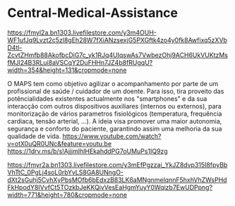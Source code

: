 # Central-Medical-Assistance
https://fmyl2a.bn1303.livefilestore.com/y3m4OUH-WF1ufJq9Lvzt2c5zl8gEh28W7fXiANzsexjG5PXGftk4zo4y0fk8Awfixq5zXVbD4tl-ZcvtZHmfb88AkofbcDiG7c_yk1RJq4UIqswAs7VwbezOhj9ACH6UkVUKtzMsfMJl24B3RLui8aVSCqY2DuFHHn7JZ4b8fRUgqU?width=354&height=131&cropmode=none

O MAPS tem como objetivo agilizar o acompanhamento por parte de um profissional de saúde / cuidador de um doente. Para isso, tira proveito das potêncialidades existentes actualmente nos "smartphones" e da sua interacção com outros dispositivos auxiliares (internos ou externos), para monitorização de vários parametros fisiológicos (temperatura, frequência cardiaca, tensão arterial, ...).
A ideia visa promover uma maior autonomia, segurança e conforto do paciente, garantindo assim uma melhoria da sua qualidade de vida.
https://www.youtube.com/watch?v=otX0uQR0UNc&feature=youtu.be
https://1drv.ms/b/s!AjjjmIhlHEkahddPG7oUMuPs1IQ9zg

https://fmyr2a.bn1303.livefilestore.com/y3mEfPgzzaj_YkJZ8dvp315I8fpyBbVhTtC_0PgLj4soL0rbYvLS8GA8UNngO-dXt2sGuhj5CvhXyPbsMOfb6bEdxzB83LK6aMNgnmelqnnF5hxhVhZWsPHdFkHpodY8IVvfCt5TOzkbJeKKQivVesEaHgmYuyY0Wqizb7EwUDPpng?width=771&height=780&cropmode=none
